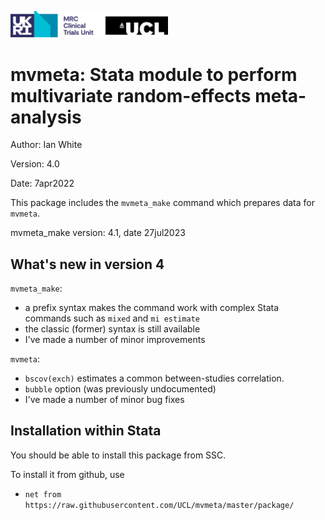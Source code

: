 <a href ="https://www.mrcctu.ucl.ac.uk/"><img src="MRCCTU_at_UCL_Logo.png" width="50%" /></a>

# mvmeta: Stata module to perform multivariate random-effects meta-analysis

Author: Ian White

Version: 4.0 

Date: 7apr2022

This package includes the `mvmeta_make` command which prepares data for `mvmeta`.

mvmeta_make version: 4.1, date 27jul2023

## What's new in version 4
`mvmeta_make`: 
- a prefix syntax makes the command work with complex Stata commands such as `mixed` and `mi estimate` 
- the classic (former) syntax is still available
- I've made a number of minor improvements

`mvmeta`: 
- `bscov(exch)` estimates a common between-studies correlation.
- `bubble` option (was previously undocumented)
- I've made a number of minor bug fixes

## Installation within Stata
You should be able to install this package from SSC.

To install it from github, use
- `net from https://raw.githubusercontent.com/UCL/mvmeta/master/package/`
